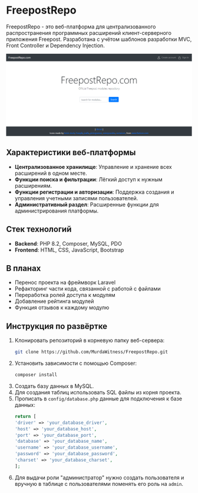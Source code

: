 # FreepostRepo

FreepostRepo - это веб-платформа для централизованного распространения программных расширений клиент-серверного приложения Freepost. Разработана с учётом шаблонов разработки MVC, Front Controller и Dependency Injection.

![FreepostRepo Screenshot](screenshot.png)

## Характеристики веб-платформы

- **Централизованное хранилище**: Управление и хранение всех расширений в одном месте.
- **Функции поиска и фильтрации**: Лёгкий доступ к нужным расширениям.
- **Функции регистрации и авторизации**: Поддержка создания и управления учетными записями пользователей.
- **Административный раздел**: Расширенные функции для администрирования платформы.

## Стек технологий

- **Backend**: PHP 8.2, Composer, MySQL, PDO
- **Frontend**: HTML, CSS, JavaScript, Bootstrap

## В планах

- Перенос проекта на фреймворк Laravel
- Рефакторинг части кода, связанной с работой с файлами
- Переработка ролей доступа к модулям
- Добавление рейтинга модулей
- Функция отзывов к каждому модулю

## Инструкция по развёртке

1. Клонировать репозиторий в корневую папку веб-сервера:
    ```sh
    git clone https://github.com/MurdaWitness/FreepostRepo.git
    ```
2. Установить зависимости с помощью Composer:
    ```sh
    composer install
    ```
3. Создать базу данных в MySQL.
4. Для создания таблиц использовать SQL файлы из корня проекта.
5. Прописать в `config/database.php` данные для подключения к базе данных:
    ```php
	return [
    'driver' => 'your_database_driver',
    'host' => 'your_database_host',
    'port' => 'your_database_port',
    'database' => 'your_database_name',
    'username' => 'your_database_username',
    'password' => 'your_database_password',
    'charset' => 'your_database_charset',
	];
    ```
6. Для выдачи роли "администратор" нужно создать пользователя и вручную в таблице с пользователями поменять его роль на `admin`.